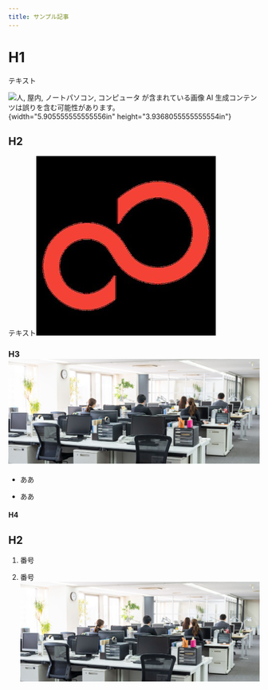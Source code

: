 ```yaml
---
title: サンプル記事
---
```


# H1

テキスト

![人, 屋内, ノートパソコン, コンピュータ が含まれている画像 AI
生成コンテンツは誤りを含む可能性があります。](./media/image1.png){width="5.905555555555556in"
height="3.9368055555555554in"}

## H2

テキスト![1.jpg](./media/1.jpg)

### H3![office.jpeg](./media/office.jpeg)

- ああ

- ああ

#### H4

## H2

1.  番号

2.  番号
    ![office.jpeg](./media/office_1.jpeg)
